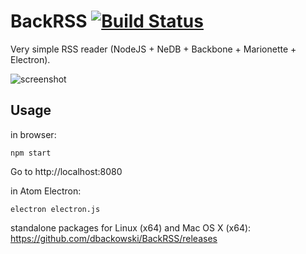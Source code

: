 # BackRSS [![Build Status](https://travis-ci.org/dbackowski/BackRSS.svg?branch=master)](https://travis-ci.org/dbackowski/BackRSS)

Very simple RSS reader (NodeJS + NeDB + Backbone + Marionette + Electron).

![screenshot](http://i.imgur.com/nXFVO3h.png)

## Usage

in browser:

    npm start

Go to http://localhost:8080

in Atom Electron:

    electron electron.js

standalone packages for Linux (x64) and Mac OS X (x64): 
https://github.com/dbackowski/BackRSS/releases
